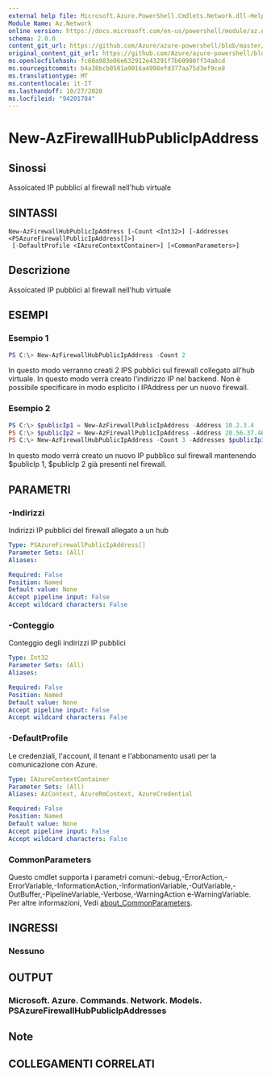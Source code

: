 ```yaml
---
external help file: Microsoft.Azure.PowerShell.Cmdlets.Network.dll-Help.xml
Module Name: Az.Network
online version: https://docs.microsoft.com/en-us/powershell/module/az.network/new-azfirewallhubpublicipaddress
schema: 2.0.0
content_git_url: https://github.com/Azure/azure-powershell/blob/master/src/Network/Network/help/New-AzFirewallHubPublicIpAddress.md
original_content_git_url: https://github.com/Azure/azure-powershell/blob/master/src/Network/Network/help/New-AzFirewallHubPublicIpAddress.md
ms.openlocfilehash: fc60a983e06e632912e43291f7b60980ff34a8cd
ms.sourcegitcommit: b4a38bcb0501a9016a4998efd377aa75d3ef9ce8
ms.translationtype: MT
ms.contentlocale: it-IT
ms.lasthandoff: 10/27/2020
ms.locfileid: "94201784"
---
```

# New-AzFirewallHubPublicIpAddress

## Sinossi
Assoicated IP pubblici al firewall nell'hub virtuale

## SINTASSI

```
New-AzFirewallHubPublicIpAddress [-Count <Int32>] [-Addresses <PSAzureFirewallPublicIpAddress[]>]
 [-DefaultProfile <IAzureContextContainer>] [<CommonParameters>]
```

## Descrizione
Assoicated IP pubblici al firewall nell'hub virtuale

## ESEMPI

### Esempio 1
```powershell
PS C:\> New-AzFirewallHubPublicIpAddress -Count 2
```

In questo modo verranno creati 2 IPS pubblici sul firewall collegato all'hub virtuale. In questo modo verrà creato l'indirizzo IP nel backend. Non è possibile specificare in modo esplicito i IPAddress per un nuovo firewall.

### Esempio 2
```powershell
PS C:\> $publicIp1 = New-AzFirewallPublicIpAddress -Address 10.2.3.4
PS C:\> $publicIp2 = New-AzFirewallPublicIpAddress -Address 20.56.37.46
PS C:\> New-AzFirewallHubPublicIpAddress -Count 3 -Addresses $publicIp1, $publicIp2
```

In questo modo verrà creato un nuovo IP pubblico sul firewall mantenendo $publicIp 1, $publicIp 2 già presenti nel firewall.

## PARAMETRI

### -Indirizzi
Indirizzi IP pubblici del firewall allegato a un hub

```yaml
Type: PSAzureFirewallPublicIpAddress[]
Parameter Sets: (All)
Aliases:

Required: False
Position: Named
Default value: None
Accept pipeline input: False
Accept wildcard characters: False
```

### -Conteggio
Conteggio degli indirizzi IP pubblici

```yaml
Type: Int32
Parameter Sets: (All)
Aliases:

Required: False
Position: Named
Default value: None
Accept pipeline input: False
Accept wildcard characters: False
```

### -DefaultProfile
Le credenziali, l'account, il tenant e l'abbonamento usati per la comunicazione con Azure.

```yaml
Type: IAzureContextContainer
Parameter Sets: (All)
Aliases: AzContext, AzureRmContext, AzureCredential

Required: False
Position: Named
Default value: None
Accept pipeline input: False
Accept wildcard characters: False
```

### CommonParameters
Questo cmdlet supporta i parametri comuni:-debug,-ErrorAction,-ErrorVariable,-InformationAction,-InformationVariable,-OutVariable,-OutBuffer,-PipelineVariable,-Verbose,-WarningAction e-WarningVariable. Per altre informazioni, Vedi [about_CommonParameters](http://go.microsoft.com/fwlink/?LinkID=113216).

## INGRESSI

### Nessuno

## OUTPUT

### Microsoft. Azure. Commands. Network. Models. PSAzureFirewallHubPublicIpAddresses

## Note

## COLLEGAMENTI CORRELATI
